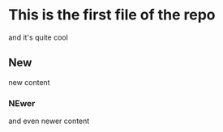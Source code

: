 # This is the first file of the repo

and it's quite cool

## New

new content

### NEwer

and even newer content
